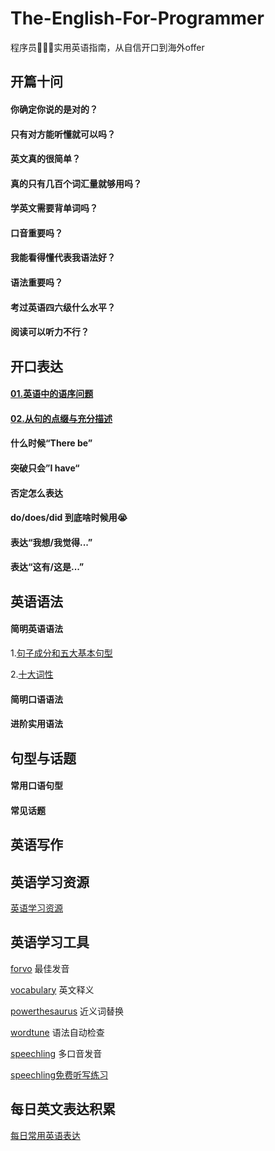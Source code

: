 # The-English-For-Programmer
程序员👨🏻‍💻实用英语指南，从自信开口到海外offer

## 开篇十问

#### 你确定你说的是对的？

#### 只有对方能听懂就可以吗？

#### 英文真的很简单？

#### 真的只有几百个词汇量就够用吗？

#### 学英文需要背单词吗？

#### 口音重要吗？

#### 我能看得懂代表我语法好？

#### 语法重要吗？

#### 考过英语四六级什么水平？

#### 阅读可以听力不行？

## 开口表达

#### [01.英语中的语序问题](https://github.com/fltenwall/The-English-For-Programmer/blob/main/%E5%BC%80%E5%8F%A3%E8%A1%A8%E8%BE%BE/01.%E8%8B%B1%E8%AF%AD%E4%B8%AD%E7%9A%84%E8%AF%AD%E5%BA%8F%E9%97%AE%E9%A2%98.md)

#### [02.从句的点缀与充分描述](https://github.com/fltenwall/The-English-For-Programmer/blob/main/%E5%BC%80%E5%8F%A3%E8%A1%A8%E8%BE%BE/02.%E4%BB%8E%E5%8F%A5%E7%9A%84%E7%82%B9%E7%BC%80%E4%B8%8E%E5%85%85%E5%88%86%E6%8F%8F%E8%BF%B0.md)

#### 什么时候“There be”

#### 突破只会”I have“

#### 否定怎么表达

#### do/does/did 到底啥时候用😭

#### 表达“我想/我觉得...”

#### 表达“这有/这是...”

## 英语语法

#### 简明英语语法

1.[句子成分和五大基本句型](https://github.com/fltenwall/The-English-For-Programmer/blob/main/%E8%8B%B1%E8%AF%AD%E8%AF%AD%E6%B3%95/1.%E5%8F%A5%E5%AD%90%E6%88%90%E5%88%86%E5%92%8C%E4%BA%94%E5%A4%A7%E5%9F%BA%E6%9C%AC%E5%8F%A5%E5%9E%8B.md)

2.[十大词性](https://github.com/fltenwall/The-English-For-Programmer/blob/main/%E8%8B%B1%E8%AF%AD%E8%AF%AD%E6%B3%95/2.%E5%8D%81%E5%A4%A7%E8%AF%8D%E6%80%A7.md)

#### 简明口语语法

#### 进阶实用语法

## 句型与话题

#### 常用口语句型

#### 常见话题

## 英语写作


## 英语学习资源

[英语学习资源](https://github.com/fltenwall/The-English-For-Programmer/blob/main/%E5%AD%A6%E4%B9%A0%E8%B5%84%E6%BA%90/resource.md)


## 英语学习工具

[forvo](https://zh.forvo.com/) 最佳发音

[vocabulary](https://www.vocabulary.com/) 英文释义

[powerthesaurus](https://www.powerthesaurus.org/) 近义词替换

[wordtune](https://app.wordtune.com/editor/) 语法自动检查

[speechling](https://speechling.com/how-to/zen-mo-shuo-wo-zhun-bei-hao-le-yong-ying-wen-1697) 多口音发音

[speechling免费听写练习](https://speechling.com/zh/dictation)


## 每日英文表达积累

[每日常用英语表达](https://github.com/fltenwall/The-English-For-Programmer/blob/main/%E6%AF%8F%E6%97%A5%E8%8B%B1%E6%96%87/everyday.md)



